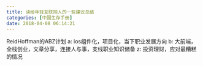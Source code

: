 ```yaml
---
title: 读给年轻互联网人的一些建议总结
categories: [中国生存手册]
date: 2018-04-08 06:14:21
---
```


ReidHoffman的ABZ计划 a: ios组件化，项目化，当下职业发展方向 b: 大前端，全栈创业，文章分享，连接人与事，支线职业知识储备 z: 投资理财，应对最糟糕的情况